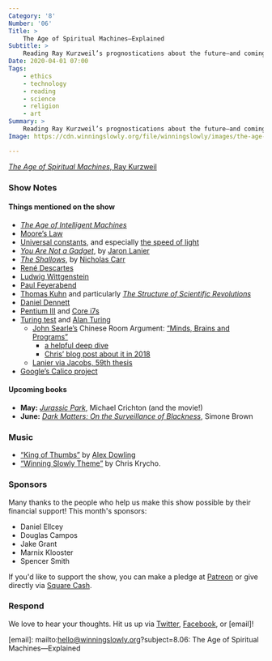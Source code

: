 ```yaml
---
Category: '8'
Number: '06'
Title: >
    The Age of Spiritual Machines—Explained
Subtitle: >
    Reading Ray Kurzweil’s prognostications about the future—and coming to terms with his ruthless optimism.
Date: 2020-04-01 07:00
Tags:
    - ethics
    - technology
    - reading
    - science
    - religion
    - art
Summary: >
    Reading Ray Kurzweil’s prognostications about the future—and coming to terms with his ruthless optimism.
Image: https://cdn.winningslowly.org/file/winningslowly/images/the-age-of-spiritual-machines.jpg

---
```


[<cite>The Age of Spiritual Machines</cite>, Ray Kurzweil](https://www.alibris.com/The-Age-of-Spiritual-Machines-Ray-Kurzweil-PhD/book/167799)

### Show Notes

#### Things mentioned on the show

- [<cite>The Age of Intelligent Machines</cite>](https://www.alibris.com/The-Age-of-Intelligent-Machines-Ray-Kurzweil-PhD/book/26551301)
- [Moore’s Law](https://en.m.wikipedia.org/wiki/Moore%27s_law)
- [Universal constants](https://en.m.wikipedia.org/wiki/Physical_constant), and especially [the speed of light](https://en.m.wikipedia.org/wiki/Speed_of_light)
- [<cite>You Are Not a Gadget</cite>](https://www.alibris.com/You-Are-Not-a-Gadget-A-Manifesto-Jaron-Lanier/book/11650739?matches=122), by [Jaron Lanier](https://en.m.wikipedia.org/wiki/Jaron_Lanier)
- [<cite>The Shallows</cite>](), by [Nicholas Carr](https://en.m.wikipedia.org/wiki/Nicholas_G._Carr)
- [René Descartes](https://en.m.wikipedia.org/wiki/René_Descartes)
- [Ludwig Wittgenstein](https://en.m.wikipedia.org/wiki/Ludwig_Wittgenstein)
- [Paul Feyerabend](https://en.m.wikipedia.org/wiki/Paul_Feyerabend)
- [Thomas Kuhn](https://en.m.wikipedia.org/wiki/Thomas_Kuhn) and particularly [<cite>The Structure of Scientific Revolutions</cite>](https://www.alibris.com/The-Structure-of-Scientific-Revolutions-50th-Anniversary-Edition-Thomas-S-Kuhn/book/19698083?matches=79)
- [Daniel Dennett](https://en.m.wikipedia.org/wiki/Daniel_Dennett)
- [Pentium III](https://en.m.wikipedia.org/wiki/Pentium_III) and [Core i7s](https://en.m.wikipedia.org/wiki/List_of_Intel_Core_i7_microprocessors)
- [Turing test](https://en.m.wikipedia.org/wiki/Turing_test) and [Alan Turing](https://en.m.wikipedia.org/wiki/Alan_Turing)
    - [John Searle’s](https://en.m.wikipedia.org/wiki/John_Searle) Chinese Room Argument: [“Minds, Brains and Programs”](http://cogprints.org/7150/1/10.1.1.83.5248.pdf)
        - [a helpful deep dive](https://plato.stanford.edu/entries/chinese-room/)
        - [Chris’ blog post about it in 2018](https://v4.chriskrycho.com/2018/the-chinese-room-argument.html)
    - [Lanier via Jacobs, 59th thesis](https://hedgehogreview.com/blog/infernal-machine/posts/79-theses-on-technology-for-disputation)
- [Google’s Calico project](https://en.m.wikipedia.org/wiki/Calico_(company))

#### Upcoming books

- **May:** [<cite>Jurassic Park</cite>](https://www.alibris.com/Jurassic-Park-Michael-Crichton/book/3483033?matches=846), Michael Crichton (and the movie!)
- **June:** [<cite>Dark Matters: On the Surveillance of Blackness</cite>](https://www.alibris.com/Dark-Matters-On-the-Surveillance-of-Blackness-Simone-Browne/book/32087130?matches=27), Simone Brown

### Music

* [“King of Thumbs”](https://alexdowling.bandcamp.com/track/king-of-thumbs) by [Alex Dowling](https://alexdowling.bandcamp.com/releases)
* [“Winning Slowly Theme”](https://soundcloud.com/chriskrycho/winning-slowly) by Chris Krycho.

### Sponsors

Many thanks to the people who help us make this show possible by their financial support! This month's sponsors:

* Daniel Ellcey
* Douglas Campos
* Jake Grant
* Marnix Klooster
* Spencer Smith

If you'd like to support the show, you can make a pledge at <a href='https://www.patreon.com/winningslowly' rel='payment'>Patreon</a> or give directly via [Square Cash](https://cash.me/$winningslowly).

### Respond

We love to hear your thoughts. Hit us up via [Twitter](https://www.twitter.com/winningslowly), [Facebook](https://www.facebook.com/winningslowlypodcast), or [email]!

[email]: mailto:hello@winningslowly.org?subject=8.06: The Age of Spiritual Machines—Explained 
